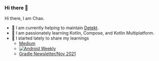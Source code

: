 ### Hi there 👋

Hi there, I am Chao.

- 🔭 I am currently helping to maintain [Detekt](https://github.com/detekt/detekt).
- 🌱 I am passionately learning Kotlin, Compose, and Kotlin Multiplatform.
- 💬 I started lately to share my learnings
  - [Medium](https://chao2zhang.medium.com/)
  - [![Android Weekly](https://androidweekly.net/issues/issue-492/badge.svg)](https://androidweekly.net/issues/issue-492)
  - [Gradle Newsletter/Nov 2021](https://newsletter.gradle.com/2021/11)
